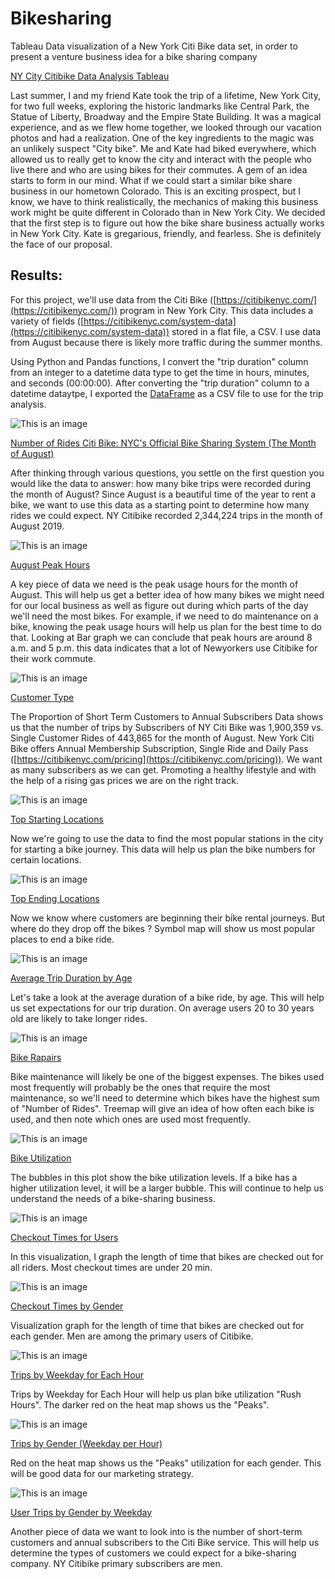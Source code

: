 # Bikesharing

Tableau Data visualization of a New York Citi Bike data set, in order to present a venture business idea for a bike sharing company

[NY City Citibike Data Analysis Tableau](https://public.tableau.com/app/profile/milos.popov/viz/Module15Challenge_16754567361060/NumberofRidesCitiBikeNYCsOfficialBikeSharingSystemTheMonthofAugust?publish=yes)

Last summer, I and my friend Kate took the trip of a lifetime, New York City, for two full weeks, exploring the historic landmarks like Central Park, the Statue of Liberty, Broadway and the Empire State Building. It was a magical experience, and as we flew home together, we looked through our vacation photos and had a realization. One of the key ingredients to the magic was an unlikely suspect "City bike". Me and Kate had biked everywhere, which allowed us to really get to know the city and interact with the people who live there and who are using bikes for their commutes. A gem of an idea starts to form in our mind. What if we could start a similar bike share business in our hometown Colorado. This is an exciting prospect, but I know, we have to think realistically, the mechanics of making this business work might be quite different in Colorado than in New York City. We decided that the first step is to figure out how the bike share business actually works in New York City. Kate is gregarious, friendly, and fearless. She is definitely the face of our proposal.

## Results:

For this project, we'll use data from the Citi Bike ([https://citibikenyc.com/](https://citibikenyc.com/)) program in New York City. This data includes a variety of fields ([https://citibikenyc.com/system-data](https://citibikenyc.com/system-data)) stored in a flat file, a CSV. I use data from August because there is likely more traffic during the summer months.

Using Python and Pandas functions, I convert the "trip duration" column from an integer to a datetime data type to get the time in hours, minutes, and seconds (00:00:00). After  converting the "trip duration" column to a datetime dataytpe, I exported the [DataFrame](https://github.com/MilosPopov007/Bikesharing/blob/main/NYC_Citibike_Challenge.ipynb) as a CSV file to use for the trip analysis.


![This is an image](https://github.com/MilosPopov007/Bikesharing/blob/main/NYC%20Bike/Number%20of%20Rides.png)

[Number of Rides Citi Bike: NYC's Official Bike Sharing System (The Month of August)](https://public.tableau.com/app/profile/milos.popov/viz/Module15Challenge_16754567361060/NumberofRidesCitiBikeNYCsOfficialBikeSharingSystemTheMonthofAugust)

After thinking through various questions, you settle on the first question you would like the data to answer: how many bike trips were recorded during the month of August? Since August is a beautiful time of the year to rent a bike, we want to use this data as a starting point to determine how many rides we could expect. NY Citibike recorded 2,344,224 trips in the month of August 2019.


![This is an image](https://github.com/MilosPopov007/Bikesharing/blob/main/NYC%20Bike/August%20Peak%20Hours.png)

[August Peak Hours](https://public.tableau.com/app/profile/milos.popov/viz/Module15Challenge_16754567361060/NumberofRidesCitiBikeNYCsOfficialBikeSharingSystemTheMonthofAugust?publish=yes)  

A key piece of data we need is the peak usage hours for the month of August. This will help us get a better idea of how many bikes we might need for our local business as well as figure out during which parts of the day we'll need the most bikes. For example, if we need to do maintenance on a bike, knowing the peak usage hours will help us plan for the best time to do that. Looking at Bar graph we can conclude that peak hours are around 8 a.m. and 5 p.m. this data indicates  that a lot of Newyorkers use Citibike for their work commute.


![This is an image](https://github.com/MilosPopov007/Bikesharing/blob/main/NYC%20Bike/Customer%20Type.png)

[Customer Type](https://public.tableau.com/app/profile/milos.popov/viz/Module15Challenge_16754567361060/CustomerType?publish=yes)


The Proportion of Short Term Customers to Annual Subscribers Data shows us that the number of trips by Subscribers of NY Citi Bike was 1,900,359 vs. Single Customer Rides of 443,865 for the month of August. New York Citi Bike offers Annual Membership Subscription, Single Ride and Daily Pass ([https://citibikenyc.com/pricing](https://citibikenyc.com/pricing)). We want as many subscribers as we can get.  Promoting a healthy lifestyle and with the  help of a rising gas prices we are on the right track.

![This is an image](https://github.com/MilosPopov007/Bikesharing/blob/main/NYC%20Bike/Top%20Starting%20Locations.png)

[Top Starting Locations](https://public.tableau.com/app/profile/milos.popov/viz/Module15Challenge_16754567361060/NumberofRidesCitiBikeNYCsOfficialBikeSharingSystemTheMonthofAugust)

Now we're going to use the data to find the most popular stations in the city for starting a bike journey. This data will help us plan the  bike numbers for certain locations.

![This is an image](https://github.com/MilosPopov007/Bikesharing/blob/main/NYC%20Bike/Top%20Ending%20Locations.png)

[Top Ending Locations](https://public.tableau.com/app/profile/milos.popov/viz/Module15Challenge_16754567361060/NumberofRidesCitiBikeNYCsOfficialBikeSharingSystemTheMonthofAugust)

Now we know where customers are beginning their bike rental journeys. But where do they drop off the bikes ? Symbol map will show us most popular places to end a bike ride.

![This is an image](https://github.com/MilosPopov007/Bikesharing/blob/main/NYC%20Bike/Average%20trip%20duration%20by%20age.png)

[Average Trip Duration by Age](https://public.tableau.com/app/profile/milos.popov/viz/Module15Challenge_16754567361060/NumberofRidesCitiBikeNYCsOfficialBikeSharingSystemTheMonthofAugust) 

Let's take a look at the average duration of a bike ride, by age. This will help us set expectations for our trip duration. On average users 20 to 30 years old are likely to take longer rides.

![This is an image](https://github.com/MilosPopov007/Bikesharing/blob/main/NYC%20Bike/Bike%20repairs.png)

[Bike Rapairs](https://public.tableau.com/app/profile/milos.popov/viz/Module15Challenge_16754567361060/NumberofRidesCitiBikeNYCsOfficialBikeSharingSystemTheMonthofAugust)

Bike maintenance will likely be one of the biggest expenses. The bikes used most frequently will probably be the ones that require the most maintenance, so we'll need to determine which bikes have the highest sum of "Number of Rides". Treemap will give an idea of how often each bike is used, and then note which ones are used most frequently.

![This is an image](https://github.com/MilosPopov007/Bikesharing/blob/main/NYC%20Bike/Bike%20Utilization.png)

[Bike Utilization](https://public.tableau.com/app/profile/milos.popov/viz/Module15Challenge_16754567361060/NumberofRidesCitiBikeNYCsOfficialBikeSharingSystemTheMonthofAugust)

The bubbles in this plot show the bike utilization levels. If a bike has a higher utilization level, it will be a larger bubble. This will continue to help us understand the needs of a bike-sharing business.

![This is an image](https://github.com/MilosPopov007/Bikesharing/blob/main/NYC%20Bike/Checkout%20times%20for%20users.png)

[Checkout Times for Users](https://public.tableau.com/app/profile/milos.popov/viz/Module15Challenge_16754567361060/NumberofRidesCitiBikeNYCsOfficialBikeSharingSystemTheMonthofAugust)

In this visualization, I graph the length of time that bikes are checked out for all riders. Most checkout times are under 20 min.

![This is an image](https://github.com/MilosPopov007/Bikesharing/blob/main/NYC%20Bike/Checkout%20time%20by%20gender.png)

[Checkout Times by Gender](https://public.tableau.com/app/profile/milos.popov/viz/Module15Challenge_16754567361060/NumberofRidesCitiBikeNYCsOfficialBikeSharingSystemTheMonthofAugust)

Visualization graph for the length of time that bikes are checked out for each gender. Men are among the primary users of Citibike.

![This is an image](https://github.com/MilosPopov007/Bikesharing/blob/main/NYC%20Bike/Trips%20by%20weekday%20for%20each%20hour.png)

[Trips by Weekday for Each Hour](https://public.tableau.com/app/profile/milos.popov/viz/Module15Challenge_16754567361060/NumberofRidesCitiBikeNYCsOfficialBikeSharingSystemTheMonthofAugust)

Trips by Weekday for Each Hour will help us plan bike utilization "Rush Hours". The darker red on the heat map shows us the "Peaks".

![This is an image](https://github.com/MilosPopov007/Bikesharing/blob/main/NYC%20Bike/Trips%20by%20Gender%20.png)

[ Trips by Gender (Weekday per Hour)](https://public.tableau.com/app/profile/milos.popov/viz/Module15Challenge_16754567361060/NumberofRidesCitiBikeNYCsOfficialBikeSharingSystemTheMonthofAugust)

 Red on the heat map shows us the "Peaks" utilization for each gender. This will be good data for our marketing strategy.
 
 ![This is an image](https://github.com/MilosPopov007/Bikesharing/blob/main/NYC%20Bike/Users%20trips%20by%20Gender.png)
 
 [User Trips by Gender by Weekday](https://public.tableau.com/app/profile/milos.popov/viz/Module15Challenge_16754567361060/NumberofRidesCitiBikeNYCsOfficialBikeSharingSystemTheMonthofAugust)
 
Another piece of data we want to look into is the number of short-term customers and annual subscribers to the Citi Bike service. This will help us determine the types of customers we could expect for a bike-sharing company. NY Citibike primary subscribers are men.
